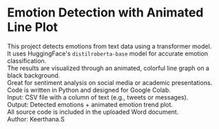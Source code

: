 # Emotion Detection with Animated Line Plot

This project detects emotions from text data using a transformer model.  
It uses HuggingFace's `distilroberta-base` model for accurate emotion classification.  
The results are visualized through an animated, colorful line graph on a black background.  
Great for sentiment analysis on social media or academic presentations.  
Code is written in Python and designed for Google Colab.  
Input: CSV file with a column of text (e.g., tweets or messages).  
Output: Detected emotions + animated emotion trend plot.  
All source code is included in the uploaded Word document.  
Author: Keerthana.S
